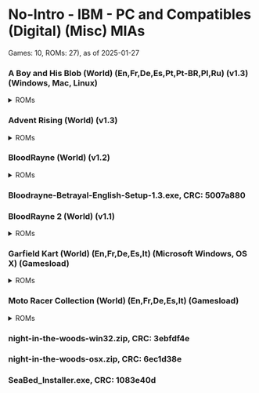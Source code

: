 # No-Intro - IBM - PC and Compatibles (Digital) (Misc) MIAs
Games: 10, ROMs: 27), as of 2025-01-27
### A Boy and His Blob (World) (En,Fr,De,Es,Pt,Pt-BR,Pl,Ru) (v1.3) (Windows, Mac, Linux)
<details>
<summary>ROMs</summary>
A-Boy-and-His-Blob-1.0.dmg, CRC: 0f2428cb

A-Boy-And-His-Blob-1.0.tar.gz, CRC: deb7f09a

A-Boy-and-His-Blob-English-Setup-1.3.exe, CRC: 464ce62f

</details>

### Advent Rising (World) (v1.3)
<details>
<summary>ROMs</summary>
Advent-Rising-Artwork-1.0.zip, CRC: 18431946

Advent-Rising-English-Setup-1.3-1.bin, CRC: c603e987

Advent-Rising-English-Setup-1.3-2.bin, CRC: 339044e2

Advent-Rising-English-Setup-1.3-3.bin, CRC: a9d90c21

Advent-Rising-English-Setup-1.3-4.bin, CRC: c6a7d224

Advent-Rising-English-Setup-1.3.exe, CRC: 3363d81d

Advent-Rising-Making-Of-Video-1.0.zip, CRC: 9a4bb801

Advent-Rising-Manual-1.0.pdf, CRC: 83a0b6f0

Advent-Rising-MP3-Soundtrack-1.0.zip, CRC: d74726d4

</details>

### BloodRayne (World) (v1.2)
<details>
<summary>ROMs</summary>
BloodRayne-1-Artwork-1.0.zip, CRC: 20dd787d

BloodRayne-1-MP3-Soundtrack-1.0.zip, CRC: 60f6dbbe

BloodRayne-English-Setup-1.2.exe, CRC: dbf09c31

</details>

### Bloodrayne-Betrayal-English-Setup-1.3.exe, CRC: 5007a880
### BloodRayne 2 (World) (v1.1)
<details>
<summary>ROMs</summary>
BloodRayne-2-Artwork-1.0.zip, CRC: b110fcda

BloodRayne-2-English-Setup-1.1.exe, CRC: 75c244e8

BloodRayne-2-MP3-Soundtrack-1.0.zip, CRC: 68be7972

BloodRayne-2-Screensavers-1.0.zip, CRC: 8971021c

</details>

### Garfield Kart (World) (En,Fr,De,Es,It) (Microsoft Windows, OS X) (Gamesload)
<details>
<summary>ROMs</summary>
GarfieldKart_efgis.dmg, CRC: 613b5445

GarfieldKart_efgis.exe, CRC: 0d40f370

</details>

### Moto Racer Collection (World) (En,Fr,De,Es,It) (Gamesload)
<details>
<summary>ROMs</summary>
MotoRacerCollection_efgis-1.bin, CRC: 71dda594

MotoRacerCollection_efgis.exe, CRC: 8870e84c

</details>

### night-in-the-woods-win32.zip, CRC: 3ebfdf4e
### night-in-the-woods-osx.zip, CRC: 6ec1d38e
### SeaBed_Installer.exe, CRC: 1083e40d
